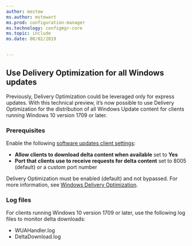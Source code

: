 ```yaml
---
author: mestew
ms.author: mstewart
ms.prod: configuration-manager
ms.technology: configmgr-core
ms.topic: include
ms.date: 08/02/2019


---
```

<!--4699118, 4685210--->

## Use Delivery Optimization for all Windows updates

Previously, Delivery Optimization could be leveraged only for express updates. With this technical preview, it’s now possible to use Delivery Optimization for the distribution of all Windows Update content for clients running Windows 10 version 1709 or later.

### Prerequisites

Enable the following [software updates client settings](../../../../clients/deploy/about-client-settings.md#software-updates):

- **Allow clients to download delta content when available** set to **Yes**
- **Port that clients use to receive requests for delta content** set to 8005 (default) or a custom port number

Delivery Optimization must be enabled (default) and not bypassed. For more information, see [Windows Delivery Optimization](../../../../../sum/deploy-use/optimize-windows-10-update-delivery.md#windows-delivery-optimization).

### Log files

For clients running Windows 10 version 1709 or later, use the following log files to monitor delta downloads:

- WUAHandler.log
- DeltaDownload.log
